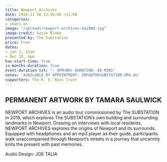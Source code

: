 ```yaml
---
title: Newport Archives
date: 2016-11-30 12:56:00 +11:00
categories:
- whats-on
image: "/uploads/newport-archives-da1908.jpg"
image-credit: Suzie Blake
presented-by: The Substation
price: Free
dates:
- jan 3, 11am
- Dec 15, 4pm
has-start-time: true
is-months-duration: true
event-duration-txt: "- 4PM<BR> DURATION: 40 MINS"
notes: 'AVAILABLE BY APPOINTMENT: INFO@THESUBSTATION.ORG.AU'
supporters: The R. E. Ross Trust
---
```


## PERMANENT ARTWORK BY TAMARA SAULWICK

NEWPORT ARCHIVES is an audio tour commissioned by The SUBSTATION in 2016, which explores The SUBSTATION’s own building and surrounding landmarks in Newport.  Drawing on interviews with local residents, NEWPORT ARCHIVES explores the origins of Newport and its surrounds. Equipped with headphones and an mp3 player as their guide, participants walk unaccompanied through Newport’s streets in a journey that uncannily knits the present with past memories. 

Audio Design: JOE TALIA
